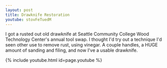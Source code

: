```yaml
---
layout: post
title: Drawknife Restoration
youtube: stovFeTuedM
---
```

I got a rusted out old drawknife at Seattle Community College Wood Technology
Center's annual tool swap. I thought I'd try out a technique I'd seen other use
to remove rust, using vinegar. A couple handles, a HUGE amount of sanding and
filing, and now I've a usable drawknife.

{% include youtube.html id=page.youtube %}
